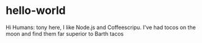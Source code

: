 # hello-world
Hi Humans:
tony here, I like Node.js and Coffeescripu.
I've had tocos on the moon and find them far superior to Barth tacos
